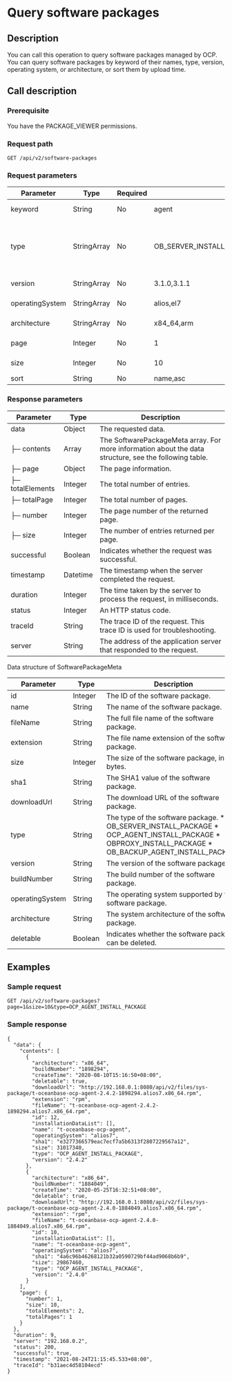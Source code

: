 Query software packages
============================================



Description
--------------------------------

You can call this operation to query software packages managed by OCP. You can query software packages by keyword of their names, type, version, operating system, or architecture, or sort them by upload time.

Call description
-------------------------------------

### Prerequisite

You have the PACKAGE_VIEWER permissions.

### Request path

`GET /api/v2/software-packages`

### Request parameters



|    Parameter    |    Type     | Required |                   Example value                    |                                                                                                                                                                                                 Description                                                                                                                                                                                                  |
|-----------------|-------------|----------|----------------------------------------------------|--------------------------------------------------------------------------------------------------------------------------------------------------------------------------------------------------------------------------------------------------------------------------------------------------------------------------------------------------------------------------------------------------------------|
| keyword         | String      | No       | agent                                              | The keyword in the name of the software package.                                                                                                                                                                                                                                                                                                                                                             |
| type            | StringArray | No       | OB_SERVER_INSTALL_PACKAGE,OB_AGENT_INSTALL_PACKAGE | The type of the software package. You can specify multiple types. Valid values: * OB_SERVER_INSTALL_PACKAGE   * OCP_AGENT_INSTALL_PACKAGE    <!-- --> * OBPROXY_INSTALL_PACKAGE   * OB_BACKUP_AGENT_INSTALL_PACKAGE    |
| version         | StringArray | No       | 3.1.0,3.1.1                                        | The version of the software package. You can specify multiple versions.                                                                                                                                                                                                                                                                                                                                      |
| operatingSystem | StringArray | No       | alios,el7                                          | The operating system. You can specify multiple operating systems.                                                                                                                                                                                                                                                                                                                                            |
| architecture    | StringArray | No       | x84_64,arm                                         | The system architecture. You can specify multiple system architectures.                                                                                                                                                                                                                                                                                                                                      |
| page            | Integer     | No       | 1                                                  | The number of the page to return. Pages start from page 1. Default value: 1.                                                                                                                                                                                                                                                                                                                 |
| size            | Integer     | No       | 10                                                 | The number of entries to return on each page. Maximum value: 2000.                                                                                                                                                                                                                                                                                                                           |
| sort            | String      | No       | name,asc                                           | The rule for sorting the requested data.                                                                                                                                                                                                                                                                                                                                                                     |



### Response parameters



|    Parameter     |   Type   |                                              Description                                               |
|------------------|----------|--------------------------------------------------------------------------------------------------------|
| data             | Object   | The requested data.                                                                                    |
| ├─ contents      | Array    | The SoftwarePackageMeta array. For more information about the data structure, see the following table. |
| ├─ page          | Object   | The page information.                                                                                  |
| ├─ totalElements | Integer  | The total number of entries.                                                                           |
| ├─ totalPage     | Integer  | The total number of pages.                                                                             |
| ├─ number        | Integer  | The page number of the returned page.                                                                  |
| ├─ size          | Integer  | The number of entries returned per page.                                                               |
| successful       | Boolean  | Indicates whether the request was successful.                                                          |
| timestamp        | Datetime | The timestamp when the server completed the request.                                                   |
| duration         | Integer  | The time taken by the server to process the request, in milliseconds.                                  |
| status           | Integer  | An HTTP status code.                                                                                   |
| traceId          | String   | The trace ID of the request. This trace ID is used for troubleshooting.                                |
| server           | String   | The address of the application server that responded to the request.                                   |



Data structure of SoftwarePackageMeta


|    Parameter    |  Type   |                                                                                                                                                                          Description                                                                                                                                                                           |
|-----------------|---------|----------------------------------------------------------------------------------------------------------------------------------------------------------------------------------------------------------------------------------------------------------------------------------------------------------------------------------------------------------------|
| id              | Integer | The ID of the software package.                                                                                                                                                                                                                                                                                                                                |
| name            | String  | The name of the software package.                                                                                                                                                                                                                                                                                                                              |
| fileName        | String  | The full file name of the software package.                                                                                                                                                                                                                                                                                                                    |
| extension       | String  | The file name extension of the software package.                                                                                                                                                                                                                                                                                                               |
| size            | Integer | The size of the software package, in bytes.                                                                                                                                                                                                                                                                                                                    |
| sha1            | String  | The SHA1 value of the software package.                                                                                                                                                                                                                                                                                                                        |
| downloadUrl     | String  | The download URL of the software package.                                                                                                                                                                                                                                                                                                                      |
| type            | String  | The type of the software package. * OB_SERVER_INSTALL_PACKAGE   * OCP_AGENT_INSTALL_PACKAGE    <!-- --> * OBPROXY_INSTALL_PACKAGE   * OB_BACKUP_AGENT_INSTALL_PACKAGE    |
| version         | String  | The version of the software package.                                                                                                                                                                                                                                                                                                                           |
| buildNumber     | String  | The build number of the software package.                                                                                                                                                                                                                                                                                                                      |
| operatingSystem | String  | The operating system supported by the software package.                                                                                                                                                                                                                                                                                                        |
| architecture    | String  | The system architecture of the software package.                                                                                                                                                                                                                                                                                                               |
| deletable       | Boolean | Indicates whether the software package can be deleted.                                                                                                                                                                                                                                                                                                         |



Examples
-----------------------------

### Sample request

`GET /api/v2/software-packages?page=1&size=10&type=OCP_AGENT_INSTALL_PACKAGE`

### Sample response

```unknow
{
  "data": {
    "contents": [
      {
        "architecture": "x86_64",
        "buildNumber": "1898294",
        "createTime": "2020-08-10T15:16:50+08:00",
        "deletable": true,
        "downloadUrl": "http://192.168.0.1:8080/api/v2/files/sys-package/t-oceanbase-ocp-agent-2.4.2-1898294.alios7.x86_64.rpm",
        "extension": "rpm",
        "fileName": "t-oceanbase-ocp-agent-2.4.2-1898294.alios7.x86_64.rpm",
        "id": 12,
        "installationDataList": [],
        "name": "t-oceanbase-ocp-agent",
        "operatingSystem": "alios7",
        "sha1": "e3277366579eac7ecf7a5b6313f2807229567a12",
        "size": 31017340,
        "type": "OCP_AGENT_INSTALL_PACKAGE",
        "version": "2.4.2"
      },
      {
        "architecture": "x86_64",
        "buildNumber": "1884049",
        "createTime": "2020-05-25T16:32:51+08:00",
        "deletable": true,
        "downloadUrl": "http://192.168.0.1:8080/api/v2/files/sys-package/t-oceanbase-ocp-agent-2.4.0-1884049.alios7.x86_64.rpm",
        "extension": "rpm",
        "fileName": "t-oceanbase-ocp-agent-2.4.0-1884049.alios7.x86_64.rpm",
        "id": 10,
        "installationDataList": [],
        "name": "t-oceanbase-ocp-agent",
        "operatingSystem": "alios7",
        "sha1": "4a6c96b46268121b32a0590729bf44ad9068b6b9",
        "size": 29867460,
        "type": "OCP_AGENT_INSTALL_PACKAGE",
        "version": "2.4.0"
      }
    ],
    "page": {
      "number": 1,
      "size": 10,
      "totalElements": 2,
      "totalPages": 1
    }
  },
  "duration": 9,
  "server": "192.168.0.2",
  "status": 200,
  "successful": true,
  "timestamp": "2021-08-24T21:15:45.533+08:00",
  "traceId": "b31aec4d58104ecd"
}
```
